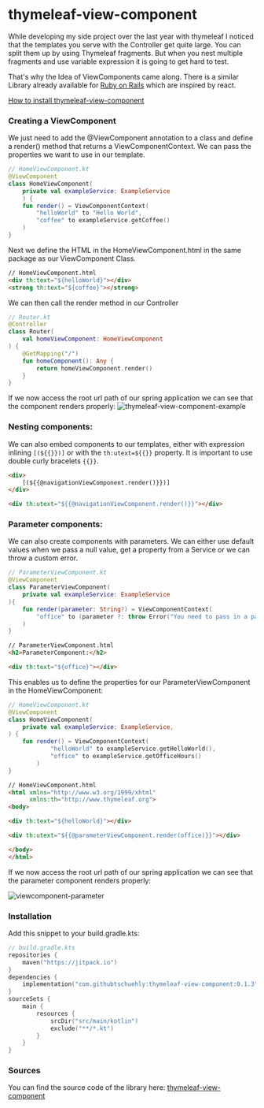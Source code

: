 # thymeleaf-view-component

While developing my side project over the last year with thymeleaf I noticed that the templates you serve with the Controller get quite large. You can split them up by using Thymeleaf fragments. But when you nest multiple fragments and use variable expression it is going to get hard to test.

That's why the Idea of ViewComponents came along. There is a similar Library already available for [Ruby on Rails](https://viewcomponent.org/) which are inspired by react. 

[How to install thymeleaf-view-component](#installation)

### Creating a ViewComponent

We just need to add the @ViewComponent annotation to a class and define a render() method that returns a ViewComponentContext. We can pass the properties we want to use in our template.

```kotlin
// HomeViewComponent.kt
@ViewComponent
class HomeViewComponent(
    private val exampleService: ExampleService
    ) {
    fun render() = ViewComponentContext(
        "helloWorld" to "Hello World",
        "coffee" to exampleService.getCoffee()
    )
}
```

Next we define the HTML in the HomeViewComponent.html in the same package as our ViewComponent Class.

````html 
// HomeViewComponent.html
<div th:text="${helloWorld}"></div>
<strong th:text="${coffee}"></strong>
````

We can then call the render method in our Controller

```kotlin
// Router.kt
@Controller
class Router(
    val homeViewComponent: HomeViewComponent
) {
    @GetMapping("/")
    fun homeComponent(): Any {
        return homeViewComponent.render()
    }
}
```

If we now access the root url path of our spring application we can see that the component renders properly:
![thymeleaf-view-component-example](https://user-images.githubusercontent.com/33346637/222275655-b80a45b0-3a3d-4bd6-909a-1b54ab8cc925.png)


### Nesting components:

We can also embed components to our templates, either with expression inlining `[(${{}})]` or with the `th:utext=${{}}` property. It is important to use double curly bracelets `{{}}`.

```html
<div>
    [(${{@navigationViewComponent.render()}})]
</div>
```

```html
<div th:utext="${{@navigationViewComponent.render()}}"></div>
```
### Parameter components:

We can also create components with parameters. We can either use default values when we pass a null value, get a property from a Service or we can throw a custom error.

```kotlin
// ParameterViewComponent.kt
@ViewComponent
class ParameterViewComponent(
    private val exampleService: ExampleService
){
    fun render(parameter: String?) = ViewComponentContext(
        "office" to (parameter ?: throw Error("You need to pass in a parameter")),
    )
}
```

```html
// ParameterViewComponent.html
<h2>ParameterComponent:</h2>

<div th:text="${office}"></div>

```

This enables us to define the properties for our ParameterViewComponent in the HomeViewComponent:

```kotlin
// HomeViewComponent.kt
@ViewComponent
class HomeViewComponent(
    private val exampleService: ExampleService,
) {
    fun render() = ViewComponentContext(
            "helloWorld" to exampleService.getHelloWorld(),
            "office" to exampleService.getOfficeHours()
        )
}
```
```html
// HomeViewComponent.html
<html xmlns="http://www.w3.org/1999/xhtml"
      xmlns:th="http://www.thymeleaf.org">
<body>

<div th:text="${helloWorld}"></div>

<div th:utext="${{@parameterViewComponent.render(office)}}"></div>

</body>
</html>
```


If we now access the root url path of our spring application we can see that the parameter component renders properly:

![viewcomponent-parameter](https://user-images.githubusercontent.com/33346637/222275688-7f301ff7-4a69-4062-ae69-1dd6c9983a7a.png)


### Installation

Add this snippet to your build.gradle.kts:
```kotlin
// build.gradle.kts
repositories {
    maven("https://jitpack.io")
}
dependencies {
    implementation("com.githubtschuehly:thymeleaf-view-component:0.1.3")
}
sourceSets {
    main {
        resources {
            srcDir("src/main/kotlin")
            exclude("**/*.kt")
        }
    }
}
```


### Sources

You can find the source code of the library here: [thymeleaf-view-component](https://github.com/tschuehly/thymeleaf-view-component)
